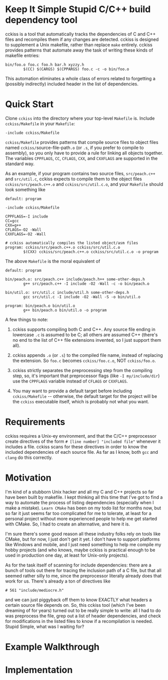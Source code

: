 # Keep It Simple Stupid C/C++ build dependency tool

cckiss is a tool that automatically tracks the dependencies of C and
C++ files and recompiles them if any changes are detected. cckiss is
designed to supplement a Unix makefile, rather than replace `make`
entirely. cckiss provides patterns that automate away the task of
writing these kinds of makefile entries:

    bin/foo.o foo.c foo.h bar.h xyzzy.h
            $(CC) $(CARGS) $(CPPARGS) foo.c -c -o bin/foo.o

This automation eliminates a whole class of errors related to
forgetting a (possibly indirectly) included header in the list
of dependencies.

# Quick Start

Clone `cckiss` into the directory where your top-level `Makefile` is.
Include `cckiss/Makefile` in your `Makefile`:

    -include cckiss/Makefile

`cckiss/Makefile` provides patterns that compile source files to
object files named `cckiss/`source-file-path`.o` (or `.s`, if you
prefer to compile to assembly), so you only have to provide a rule for
linking all objects together. The variables `CPPFLAGS`, `CC`,
`CFLAGS`, `CXX`, and `CXXFLAGS` are supported in the standard way.

As an example, if your program contains two source files,
`src/peach.c++` and `src/util.c`, cckiss expects to compile them to
the object files `cckiss/src/peach.c++.o` and `cckiss/src/util.c.o`,
and your `Makefile` should look something like

    default: program

    -include cckiss/Makefile

    CPPFLAGS=-I include
    CC=gcc
    CXX=g++
    CFLAGS=-O2 -Wall
    CXXFLAGS=-O2 -Wall

    # cckiss automatically compiles the listed object/asm files
    program: cckiss/src/peach.c++.o cckiss/src/util.c.o
            $(CXX) cckiss/src/peach.c++.o cckiss/src/util.c.o -o program

The above `Makefile` is the moral equivalent of

    default: program

    bin/peach.o: src/peach.c++ include/peach.h++ some-other-deps.h
            g++ src/peach.c++ -I include -O2 -Wall -c -o bin/peach.o

    bin/util.o: src/util.c include/util.h some-other-deps.h
            gcc src/util.c -I include -O2 -Wall -S -o bin/util.o

    program: bin/peach.o bin/util.o
            g++ bin/peach.o bin/util.o -o program

A few things to note:

1. cckiss supports compiling both C and C++. Any source file ending in
lowercase `.c` is assumed to be C; all others are assumed C++ (there's
no end to the list of C++ file extensions invented, so I just support
them all).

2. cckiss appends `.o` (or `.s`) to the compiled file name, instead of
replacing the extension. So `foo.c` becomes `cckiss/foo.c.o`, NOT
`cckiss/foo.o`.

3. cckiss strictly separates the preprocessing step from the compiling
step, so, it's important that preprocessor flags (like `-I
my/include/dir`) use the `CPPFLAGS` variable instead of `CFLAGS` or
`CXXFLAGS`.

4. You may want to provide a default target before including
`cckiss/Makefile` -- otherwise, the default target for the project
will be the `cckiss` executable itself, which is probably not what you
want.

# Requirements

cckiss requires a Unix-ey environment, and that the C/C++ preprocessor
create directives of the form `# [line number] "included file"`
whenever it includes a file. cckiss scans for these directives in
order to know the included dependencies of each source file. As far as
I know, both `gcc` and `clang` do this correctly.

# Motivation

I'm kind of a stubborn Unix hacker and all my C and C++ projects so
far have been built by makefile. I kept thinking all this time that
I've got to find a way to automate the process of listing dependencies
(especially when I make a mistake). `Learn CMake` has been on my todo
list for months now, but so far it just seems far too complicated for
me to tolerate, at least for a personal project without more
experienced people to help me get started with CMake. So, I had to
create an alternative, and here it is.

I'm sure there's some good reason all these industry folks rely on
tools like CMake, but for now, I just don't get it yet. I don't have
to support platforms like Windows and mobile, and I just need
something to help me compile my hobby projects (and who knows, maybe
cckiss is practical enough to be used in production one day, at least
for Unix-only projects).

As for the task itself of scanning for include dependencies: there are
a bunch of tools out there for tracing the inclusion path of a C file,
but that all seemed rather silly to me, since the preprocessor literally
already does that work for us. There's already a ton of directives like

    # 561 "include/mediocre.h"

and we can just piggyback off them to know EXACTLY what headers a
certain source file depends on. So, this cckiss tool (which I've been
dreaming of for years) turned out to be really simple to write: all I
had to do was preprocess the file, grep out a list of header
dependencies, and check for modifications in the listed files to know
if a recompilation is needed.  Stupid Simple, what was I waiting for?

# Example Walkthrough

# Implementation
